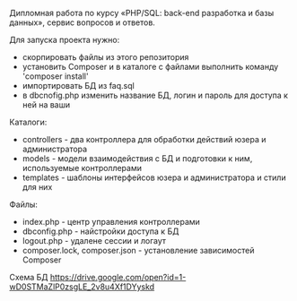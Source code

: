 Дипломная работа по курсу «PHP/SQL: back-end разработка и базы данных», сервис вопросов и ответов.

Для запуска проекта нужно: 
- скорпировать файлы из этого репозитория
- установить Composer и в каталоге с файлами выполнить команду 'composer install' 
- импортировать БД из faq.sql
- в dbcnofig.php изменить название БД, логин и пароль для доступа к ней на ваши

Каталоги:
- controllers - два контроллера для обработки действий юзера и администратора
- models - модели взаимодействия с БД и подготовки к ним, используемые контроллерами
- templates - шаблоны интерфейсов юзера и администратора и стили для них

Файлы:
- index.php - центр управления контроллерами 
- dbconfig.php - найстройки доступа к БД
- logout.php - удалене сессии и логаут
- composer.lock, composer.json - установление зависимостей Composer


Схема БД https://drive.google.com/open?id=1-wD0STMaZlP0zsgLE_2v8u4Xf1DYyskd
